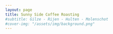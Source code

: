 ```yaml
---
layout: page
title: Sunny Side Coffee Roasting
#subtitle: Gilze - Rijen - Hulten - Molenschot
#cover-img: "/assets/img/background.png"
---
```

